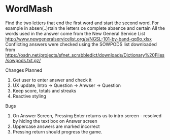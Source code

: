 # WordMash
Find the two letters that end the first word and start the second word. For example in absen(..)rtain the letters ce complete absence and certain
All the words used in the answer come from the New General Service List 
http://www.newgeneralservicelist.org/s/NGSL-101-by-band-qq9o.xlsx
Conflicting answers were checked using the SOWPODS list downloaded from
https://osdn.net/projects/sfnet_scrabbledict/downloads/Dictionary%20Files/sowpods.txt.gz/

Changes Planned
1)  Get user to enter answer and check it
2)  UX update, Intro -> Question -> Anwser -> Question
3)  Keep score, totals and streaks
4)  Reactive styling

Bugs
1) On Answer Screen, Pressing Enter returns us to intro screen - resolved by hiding the text box on Answer screen
2) Uppercase answers are marked incorrect
3) Pressing return should progress the game.
